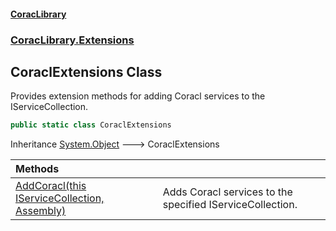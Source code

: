 #### [CoracLibrary](CoracLibrary.md 'CoracLibrary')
### [CoracLibrary.Extensions](CoracLibrary.Extensions.md 'CoracLibrary.Extensions')

## CoraclExtensions Class

Provides extension methods for adding Coracl services to the IServiceCollection.

```csharp
public static class CoraclExtensions
```

Inheritance [System.Object](https://docs.microsoft.com/en-us/dotnet/api/System.Object 'System.Object') &#129106; CoraclExtensions

| Methods | |
| :--- | :--- |
| [AddCoracl(this IServiceCollection, Assembly)](CoracLibrary.Extensions.CoraclExtensions.AddCoracl(thisMicrosoft.Extensions.DependencyInjection.IServiceCollection,System.Reflection.Assembly).md 'CoracLibrary.Extensions.CoraclExtensions.AddCoracl(this Microsoft.Extensions.DependencyInjection.IServiceCollection, System.Reflection.Assembly)') | Adds Coracl services to the specified IServiceCollection. |
